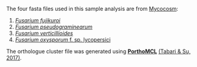 The four fasta files used in this sample analysis are from [Mycocosm](https://genome.jgi.doe.gov/mycocosm/home):

1. [*Fusarium fujikuroi*](https://genome.jgi.doe.gov/Fusfu1/Fusfu1.home.html)
2. [*Fusarium pseudograminearum*](https://genome.jgi.doe.gov/Fusps1/Fusps1.home.html)
3. [*Fusarium verticillioides*](https://genome.jgi.doe.gov/Fusve2/Fusve2.home.html)
4. [*Fusarium oxysporum* f. sp. lycopersici](https://genome.jgi.doe.gov/Fusox2/Fusox2.home.html)

The orthologue cluster file was generated using [**PorthoMCL**](https://github.com/etabari/PorthoMCL) [(Tabari & Su, 2017)](https://doi.org/10.1186/s41044-016-0019-8).
